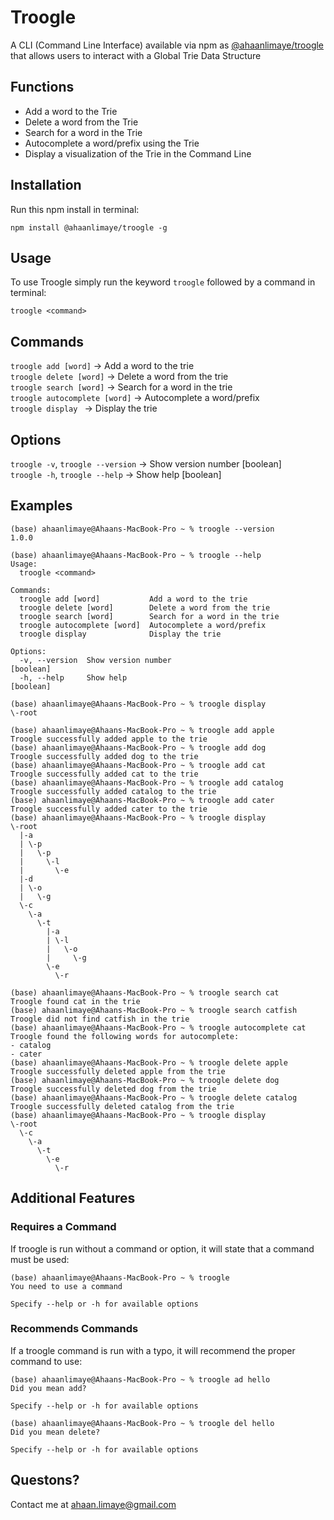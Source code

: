 # Troogle
A CLI (Command Line Interface) available via npm as [@ahaanlimaye/troogle](https://www.npmjs.com/package/@ahaanlimaye/troogle) that allows users to interact with a Global Trie Data Structure

## Functions
- Add a word to the Trie
- Delete a word from the Trie
- Search for a word in the Trie
- Autocomplete a word/prefix using the Trie
- Display a visualization of the Trie in the Command Line


## Installation
Run this npm install in terminal:
```
npm install @ahaanlimaye/troogle -g
```

## Usage
To use Troogle simply run the keyword `troogle` followed by a command in terminal:
```
troogle <command>
```

## Commands
`troogle add [word]` &#8594; Add a word to the trie\
`troogle delete [word]` &#8594; Delete a word from the trie\
`troogle search [word]` &#8594; Search for a word in the trie\
`troogle autocomplete [word]` &#8594; Autocomplete a word/prefix\
`troogle display ` &#8594; Display the trie

## Options
`troogle -v`, `troogle --version` &#8594; Show version number [boolean]\
`troogle -h`, `troogle --help` &#8594; Show help [boolean]

## Examples
```
(base) ahaanlimaye@Ahaans-MacBook-Pro ~ % troogle --version
1.0.0
```
```
(base) ahaanlimaye@Ahaans-MacBook-Pro ~ % troogle --help   
Usage:
  troogle <command>

Commands:
  troogle add [word]           Add a word to the trie
  troogle delete [word]        Delete a word from the trie
  troogle search [word]        Search for a word in the trie
  troogle autocomplete [word]  Autocomplete a word/prefix
  troogle display              Display the trie

Options:
  -v, --version  Show version number                                   [boolean]
  -h, --help     Show help                                             [boolean]
  ```
```
(base) ahaanlimaye@Ahaans-MacBook-Pro ~ % troogle display
\-root

(base) ahaanlimaye@Ahaans-MacBook-Pro ~ % troogle add apple
Troogle successfully added apple to the trie
(base) ahaanlimaye@Ahaans-MacBook-Pro ~ % troogle add dog
Troogle successfully added dog to the trie
(base) ahaanlimaye@Ahaans-MacBook-Pro ~ % troogle add cat
Troogle successfully added cat to the trie
(base) ahaanlimaye@Ahaans-MacBook-Pro ~ % troogle add catalog
Troogle successfully added catalog to the trie
(base) ahaanlimaye@Ahaans-MacBook-Pro ~ % troogle add cater
Troogle successfully added cater to the trie
(base) ahaanlimaye@Ahaans-MacBook-Pro ~ % troogle display
\-root
  |-a
  | \-p
  |   \-p
  |     \-l
  |       \-e
  |-d
  | \-o
  |   \-g
  \-c
    \-a
      \-t
        |-a
        | \-l
        |   \-o
        |     \-g
        \-e
          \-r

(base) ahaanlimaye@Ahaans-MacBook-Pro ~ % troogle search cat
Troogle found cat in the trie
(base) ahaanlimaye@Ahaans-MacBook-Pro ~ % troogle search catfish
Troogle did not find catfish in the trie
(base) ahaanlimaye@Ahaans-MacBook-Pro ~ % troogle autocomplete cat
Troogle found the following words for autocomplete:
- catalog
- cater
(base) ahaanlimaye@Ahaans-MacBook-Pro ~ % troogle delete apple
Troogle successfully deleted apple from the trie
(base) ahaanlimaye@Ahaans-MacBook-Pro ~ % troogle delete dog
Troogle successfully deleted dog from the trie
(base) ahaanlimaye@Ahaans-MacBook-Pro ~ % troogle delete catalog
Troogle successfully deleted catalog from the trie
(base) ahaanlimaye@Ahaans-MacBook-Pro ~ % troogle display
\-root
  \-c
    \-a
      \-t
        \-e
          \-r
```

## Additional Features
### Requires a Command
If troogle is run without a command or option, it will state that a command must be used:
```
(base) ahaanlimaye@Ahaans-MacBook-Pro ~ % troogle             
You need to use a command

Specify --help or -h for available options
```
### Recommends Commands
If a troogle command is run with a typo, it will recommend the proper command to use:
```
(base) ahaanlimaye@Ahaans-MacBook-Pro ~ % troogle ad hello
Did you mean add?

Specify --help or -h for available options
```
```
(base) ahaanlimaye@Ahaans-MacBook-Pro ~ % troogle del hello
Did you mean delete?

Specify --help or -h for available options
```

## Questons?
Contact me at ahaan.limaye@gmail.com
